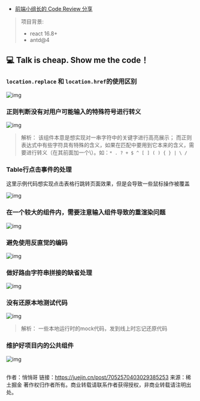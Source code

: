 - [前端小组长的 Code Review 分享](https://juejin.cn/post/7052570403029385253)

> 项目背景:
>
> - react 16.8+
> - antd@4

## 💻 Talk is cheap. Show me the code！

### `location.replace` 和 `location.href`的使用区别

![img](https://p3-juejin.byteimg.com/tos-cn-i-k3u1fbpfcp/5bd1c43183064dc1bce803d26001197b~tplv-k3u1fbpfcp-watermark.awebp)

### 正则判断没有对用户可能输入的特殊符号进行转义

![img](https://p3-juejin.byteimg.com/tos-cn-i-k3u1fbpfcp/40b91e8b81054d6282cd9acf0a5dda1c~tplv-k3u1fbpfcp-watermark.awebp)

> 解析：
>  该组件本意是想实现对一串字符中的关键字进行高亮展示；
>  而正则表达式中有些字符具有特殊的含义，如果在匹配中要用到它本来的含义，需要进行转义（在其前面加一个\）。如：`* . ? + $ ^ [ ] ( ) { } | \ /`

### Table行点击事件的处理

这里示例代码想实现点击表格行跳转页面效果，但是会导致一些鼠标操作被覆盖

![img](https://p3-juejin.byteimg.com/tos-cn-i-k3u1fbpfcp/5bbe8227a8024b188510d43bb8fa8129~tplv-k3u1fbpfcp-watermark.awebp)

### 在一个较大的组件内，需要注意输入组件导致的重渲染问题

![img](https://p3-juejin.byteimg.com/tos-cn-i-k3u1fbpfcp/4e13fddfcd634e848c508d57eff09bcc~tplv-k3u1fbpfcp-watermark.awebp)

### 避免使用反直觉的编码

![img](https://p3-juejin.byteimg.com/tos-cn-i-k3u1fbpfcp/0b358a0a013c4c73b800cd89d2560ef1~tplv-k3u1fbpfcp-watermark.awebp)

### 做好路由字符串拼接的缺省处理

![img](https://p3-juejin.byteimg.com/tos-cn-i-k3u1fbpfcp/66968f4594bf4ecb98a5b908badd673e~tplv-k3u1fbpfcp-watermark.awebp)

### 没有还原本地测试代码

![img](https://p3-juejin.byteimg.com/tos-cn-i-k3u1fbpfcp/51d466b6e2d342f7800943b82c479ba5~tplv-k3u1fbpfcp-watermark.awebp)

> 解析：
>  一些本地运行时的mock代码，发到线上时忘记还原代码

### 维护好项目内的公共组件

![img](https://p3-juejin.byteimg.com/tos-cn-i-k3u1fbpfcp/1b5fe91c668745658e231b47a7244240~tplv-k3u1fbpfcp-watermark.awebp)

## 


作者：悄悄哥
链接：https://juejin.cn/post/7052570403029385253
来源：稀土掘金
著作权归作者所有。商业转载请联系作者获得授权，非商业转载请注明出处。